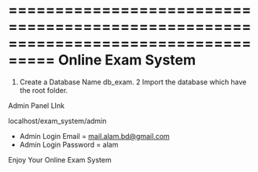 ===================================================================================
					Online Exam System
===================================================================================
1. Create a Database Name db_exam.
2 Import the database which have the root folder.


Admin Panel LInk

localhost/exam_system/admin

* Admin Login Email = mail.alam.bd@gmail.com
* Admin Login Password = alam

Enjoy Your Online Exam System
